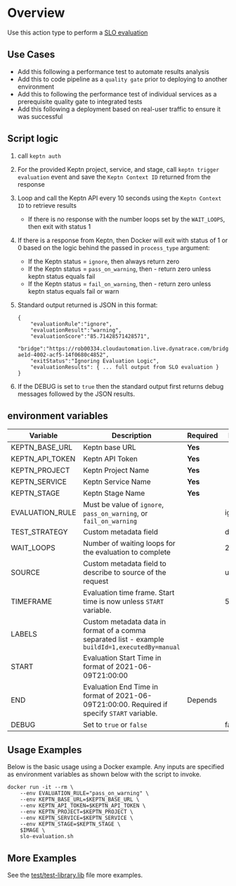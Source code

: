 # Overview

Use this action type to perform a [SLO evaluation](https://keptn.sh/docs/0.13.x/quality_gates/get_started/)

## Use Cases

* Add this following a performance test to automate results analysis
* Add this to code pipeline as a `quality gate` prior to deploying to another environment
* Add this to following the performance test of individual services as a prerequisite quality gate to integrated tests
* Add this following a deployment based on real-user traffic to ensure it was successful

## Script logic

1. call `keptn auth`
1. For the provided Keptn project, service, and stage, call `keptn trigger evaluation` event and save the `Keptn Context ID` returned from the response
1. Loop and call the Keptn API every 10 seconds using the `Keptn Context ID` to retrieve results
    * If there is no response with the number loops set by the `WAIT_LOOPS`, then exit with status 1
1. If there is a response from Keptn, then Docker will exit with status of 1 or 0 based on the logic behind the passed in `process_type` argument:
    * If the Keptn status = `ignore`, then always return zero
    * If the Keptn status = `pass_on_warning`, then - return zero unless keptn status equals fail
    * If the Keptn status = `fail_on_warning`, then - return zero unless keptn status equals fail or warn
1. Standard output returned is JSON in this format:

    ```
    {
        "evaluationRule":"ignore",
        "evaluationResult":"warning",
        "evaluationScore":"85.71428571428571",
        "bridge":"https://rob00334.cloudautomation.live.dynatrace.com/bridge/trace/8a9fa6c2-ae1d-4002-acf5-14f0680c4852",
        "exitStatus":"Ignoring Evaluation Logic",
        "evaluationResults": { ... full output from SLO evaluation }
    }
    ```

1. If the DEBUG is set to `true` then the standard output first returns debug messages followed by the JSON results.

## environment variables

| Variable | Description | Required | Default |
| -------- | ----------- | ---------| ------- |
| KEPTN_BASE_URL | Keptn base URL  | **Yes** | |
| KEPTN_API_TOKEN | Keptn API Token  | **Yes** | |
| KEPTN_PROJECT | Keptn Project Name | **Yes** | |
| KEPTN_SERVICE | Keptn Service Name | **Yes** | |
| KEPTN_STAGE | Keptn Stage Name | **Yes** | |
| EVALUATION_RULE | Must be value of `ignore`, `pass_on_warning`, or `fail_on_warning` | | ignore |
| TEST_STRATEGY | Custom metadata field | | detached |
| WAIT_LOOPS | Number of waiting loops for the evaluation to complete| | 20 |
| SOURCE | Custom metadata field to describe to source of the request | | unknown |
| TIMEFRAME | Evaluation time frame. Start time is now unless `START` variable. | | 5m |
| LABELS | Custom metadata data in format of a comma separated list - example `buildId=1,executedBy=manual​` | |
| START | Evaluation Start Time in format of 2021-06-09T21:00:00 | |
| END | Evaluation End Time in format of 2021-06-09T21:00:00. Required if specify `START` variable. | Depends | |
| DEBUG | Set to `true` or `false` | | false |

## Usage Examples

Below is the basic usage using a Docker example. Any inputs are specified as environment variables as shown below with the script to invoke. 

```
docker run -it --rm \
    --env EVALUATION_RULE="pass_on_warning" \
    --env KEPTN_BASE_URL=$KEPTN_BASE_URL \
    --env KEPTN_API_TOKEN=$KEPTN_API_TOKEN \
    --env KEPTN_PROJECT=$KEPTN_PROJECT \
    --env KEPTN_SERVICE=$KEPTN_SERVICE \
    --env KEPTN_STAGE=$KEPTN_STAGE \
    $IMAGE \
    slo-evaluation.sh
```

## More Examples

See the [test/test-library.lib](test/test-library.lib) file more examples. 

